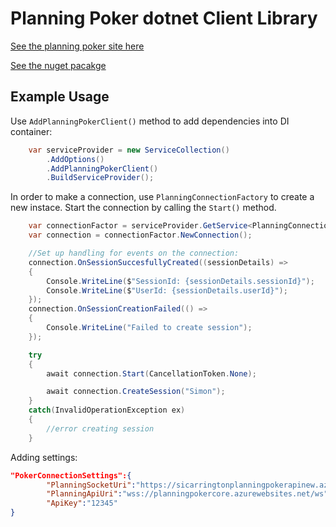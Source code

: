 # Planning Poker dotnet Client Library

[See the planning poker site here](https://scrumplanningpoker.azurewebsites.net)

[See the nuget pacakge](https://www.nuget.org/packages/PlanningPoker.Client)

## Example Usage

Use ```AddPlanningPokerClient()``` method to add dependencies into DI container:

```csharp
    var serviceProvider = new ServiceCollection()
        .AddOptions()
        .AddPlanningPokerClient()
        .BuildServiceProvider();
```

In order to make a connection, use ```PlanningConnectionFactory``` to create a new instace. 
Start the connection by calling the ```Start()``` method.
```csharp
    var connectionFactor = serviceProvider.GetService<PlanningConnectionFactory>();
    var connection = connectionFactor.NewConnection();

    //Set up handling for events on the connection:
    connection.OnSessionSuccesfullyCreated((sessionDetails) =>
    {
        Console.WriteLine($"SessionId: {sessionDetails.sessionId}");
        Console.WriteLine($"UserId: {sessionDetails.userId}");
    });
    connection.OnSessionCreationFailed(() =>
    {
        Console.WriteLine("Failed to create session");
    });

    try
    {
        await connection.Start(CancellationToken.None);

        await connection.CreateSession("Simon");
    }
    catch(InvalidOperationException ex)
    {
        //error creating session
    }
```

Adding settings:
```json
"PokerConnectionSettings":{
        "PlanningSocketUri":"https://sicarringtonplanningpokerapinew.azurewebsites.net/api",
        "PlanningApiUri":"wss://planningpokercore.azurewebsites.net/ws",
        "ApiKey":"12345"
}
```